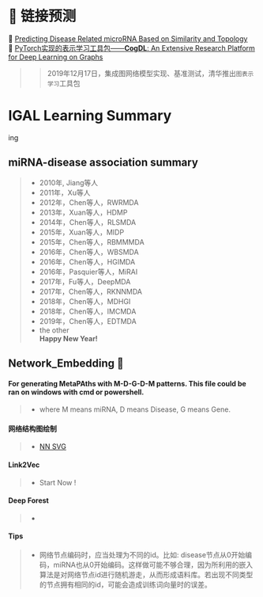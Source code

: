 # 📌 链接预测
🔗 [Predicting Disease Related microRNA Based on Similarity and Topology](https://www.mdpi.com/2073-4409/8/11/1405 "Cells")  
🔗 [PyTorch实现的表示学习工具包——**CogDL**: An Extensive Research Platform for Deep Learning on Graphs](https://github.com/THUDM/cogdl/ "GitHub链接，点击访问")  
>> 2019年12月17日，集成图网络模型实现、基准测试，清华推出`图表示学习`工具包

# IGAL Learning Summary
ing 
## miRNA-disease association summary
> - 2010年, Jiang等人 
> - 2011年，Xu等人 
> - 2012年，Chen等人，RWRMDA
> - 2013年，Xuan等人，HDMP
> - 2014年，Chen等人，RLSMDA
> - 2015年，Xuan等人，MIDP
> - 2015年，Chen等人，RBMMMDA
> - 2016年，Chen等人，WBSMDA
> - 2016年，Chen等人，HGIMDA
> - 2016年，Pasquier等人，MiRAI
> - 2017年，Fu等人，DeepMDA
> - 2017年，Chen等人，RKNNMDA
> - 2018年，Chen等人，MDHGI
> - 2018年，Chen等人，IMCMDA
> - 2019年，Chen等人，EDTMDA
> - the other  
**Happy New Year!**

## Network_Embedding :dart:
#### For generating MetaPAths with M-D-G-D-M patterns. This file could be ran on windows with cmd or powershell.
> - where M means miRNA, D means Disease, G means Gene.
#### 网络结构图绘制
> - [NN SVG](http://alexlenail.me/NN-SVG/index.html)
#### Link2Vec
> - Start Now !
#### Deep Forest
> - 
#### Tips
> - 网络节点编码时，应当处理为不同的id。比如: disease节点从0开始编码，miRNA也从0开始编码。这样做可能不够合理，因为所利用的嵌入算法是对网络节点id进行随机游走，从而形成语料库。若出现不同类型的节点拥有相同的id，可能会造成训练词向量时的误差。
